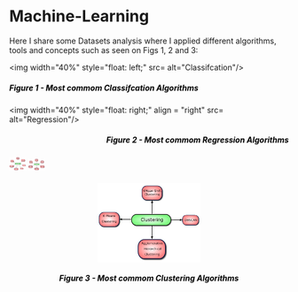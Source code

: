 # Machine-Learning

Here I share some Datasets analysis where I applied different algorithms, tools and concepts such as seen on Figs 1, 2 and 3:



<img width="40%" style="float: left;" src= alt="Classifcation"/>
<h5  style="color:black;" align="left">Figure 1 - Most commom Classifcation Algorithms</h5>

<img width="40%" style="float: right;" align = "right" src= alt="Regression"/>
<h5 style="color:black;" align="right">Figure 2 - Most commom Regression Algorithms</h5>


<p float="left">
  <img src="./images/classification.png" width="30" />
  <img src="./images/regression.png" width="30" />
</p>



<a>
    <div style="margin: 20px;">
        <p align="middle">
            <img width="40%" align="middle" src="./images/clustering.png"/>
            <h5 style="color:black;" align="middle">Figure 3 - Most commom Clustering Algorithms</h5>
        </p>
    </div>
</a>
